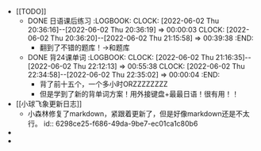 - [[TODO]]
	- DONE 日语课后练习
	  :LOGBOOK:
	  CLOCK: [2022-06-02 Thu 20:36:16]--[2022-06-02 Thu 20:36:19] =>  00:00:03
	  CLOCK: [2022-06-02 Thu 20:36:20]--[2022-06-02 Thu 21:15:58] =>  00:39:38
	  :END:
		- 翻到了不错的题库！→和题库
	- DONE 背24课单词
	  :LOGBOOK:
	  CLOCK: [2022-06-02 Thu 21:16:35]--[2022-06-02 Thu 22:12:13] =>  00:55:38
	  CLOCK: [2022-06-02 Thu 22:34:58]--[2022-06-02 Thu 22:35:02] =>  00:00:04
	  :END:
		- 背了前十五个，一个多小时ORZZZZZZZZ
		- 但是学到了新的背单词方案！用外接键盘+最最日语！很有用！！
- [[小球飞象更新日志]]
	- 小森林修复了markdown，紧跟着更新了，但是好像markdown还是不太行。
	  id:: 6298ce25-f686-49da-9be7-ec01ca1c80b6
-
-